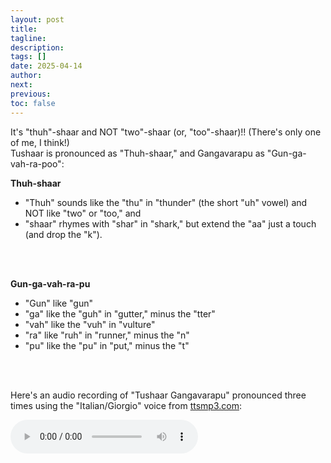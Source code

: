 ```yaml
---
layout: post
title:
tagline:
description:
tags: []
date: 2025-04-14
author:
next:
previous:
toc: false
---
```


It's "thuh"-shaar and NOT "two"-shaar (or, "too"-shaar)!! (There's only one of me, I
think!) <br/>
Tushaar is pronounced as "Thuh-shaar," and Gangavarapu as "Gun-ga-vah-ra-poo":

<p>

<b>Thuh-shaar</b><br/>

<ul>
    <li> "Thuh" sounds like the "thu" in "thunder" (the short "uh" vowel) and NOT like "two" or "too," and </li>
    <li> "shaar" rhymes with "shar" in "shark," but extend the "aa" just a touch (and drop the "k"). </li>
</ul>

<br/></b><br/>

<b>Gun-ga-vah-ra-pu</b><br/>

<ul>
    <li> "Gun" like "gun"
    <li> "ga" like the "guh" in "gutter," minus the "tter" </li>
    <li> "vah" like the "vuh" in "vulture" </li>
    <li> "ra" like "ruh" in "runner," minus the "n" </li>
    <li> "pu" like the "pu" in "put," minus the "t" </li>
</ul>

<br/></b><br/>

Here's an audio recording of "Tushaar Gangavarapu" pronounced three times using the
"Italian/Giorgio" voice from <a href="https://ttsmp3.com">ttsmp3.com</a>:

</p>
<audio controls>
<source src="files/name-pronunciation.mp3" type="audio/mpeg" />
    [[Your browser does not support the audio element.]]
</audio>
